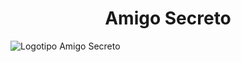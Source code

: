 <h1 align="center"> Amigo Secreto </h1>

![Logotipo Amigo Secreto](https://github.com/user-attachments/assets/0c790bc9-ec42-40d7-8aea-c6960fb22c5c)



